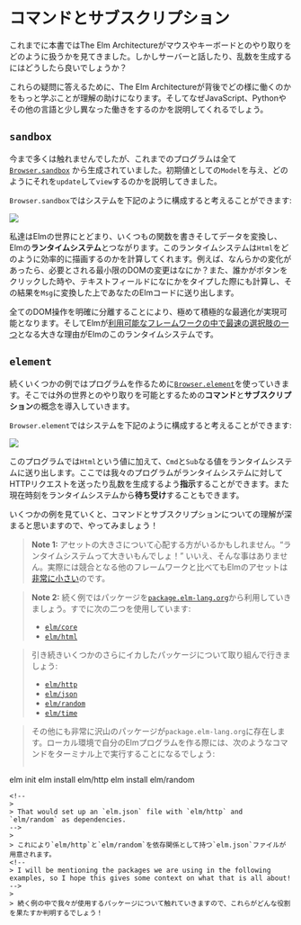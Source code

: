 <!--
# Commands and Subscriptions
-->
# コマンドとサブスクリプション

<!--
Earlier in this book we saw The Elm Architecture handle mouse and keyboard interactions, but what about talking to servers? Generating random numbers?
-->
これまでに本書ではThe Elm Architectureがマウスやキーボードとのやり取りをどのように扱うかを見てきました。しかしサーバーと話したり、乱数を生成するにはどうしたら良いでしょうか？

<!--
To answer these questions, it helps to learn more about how The Elm Architecture works behind the scenes. This will explain why things work a bit differently than in languages like JavaScript, Python, etc.
-->
これらの疑問に答えるために、The Elm Architectureが背後でどの様に働くのかをもっと学ぶことが理解の助けになります。そしてなぜJavaScript、Pythonやその他の言語と少し異なった働きをするのかを説明してくれるでしょう。

<!--
## `sandbox`
-->
## `sandbox`

<!--
I have not made a big deal about it, but so far all of our programs were created with [`Browser.sandbox`][sandbox]. We gave an initial `Model` and describe how to `update` and `view` it.
-->
今まで多くは触れませんでしたが、これまでのプログラムは全て [`Browser.sandbox`][sandbox] から生成されていました。初期値としての`Model`を与え、どのようにそれを`update`して`view`するのかを説明してきました。

<!--
You can think of `Browser.sandbox` as setting up a system like this:
-->
`Browser.sandbox`ではシステムを下記のように構成すると考えることができます:

![](diagrams/sandbox.svg)

<!--
We get to stay in the world of Elm, writing functions and transforming data. This hooks up to Elm&rsquo;s **runtime system**. The runtime system figures out how to render `Html` efficiently. Did anything change? What is the minimal DOM modification needed? It also figures out when someone clicks a button or types into a text field. It turns that into a `Msg` and feeds it into your Elm code.
-->

私達はElmの世界にとどまり、いくつもの関数を書きそしてデータを変換し、Elmの**ランタイムシステム**とつながります。このランタイムシステムは`Html`をどのように効率的に描画するのかを計算してくれます。例えば、なんらかの変化があったら、必要とされる最小限のDOMの変更はなにか？また、誰かがボタンをクリックした時や、テキストフィールドになにかをタイプした際にも計算し、その結果を`Msg`に変換した上であなたのElmコードに送り出します。

<!--
By cleanly separating out all the DOM manipulation, it becomes possible to use extremely aggressive optimizations. So Elm&rsquo;s runtime system is a big part of why Elm is [one of the fastest options available][benchmark].
-->
全てのDOM操作を明確に分離することにより、極めて積極的な最適化が実現可能となります。そしてElmが[利用可能なフレームワークの中で最速の選択肢の一つ][benchmark]となる大きな理由がElmのこのランタイムシステムです。

[sandbox]: https://package.elm-lang.org/packages/elm/browser/latest/Browser#sandbox
[benchmark]: https://elm-lang.org/blog/blazing-fast-html-round-two

<!--
## `element`
-->
## `element`
<!--
In the next few examples, we are going to use [`Browser.element`][element] to create programs. This will introduce the ideas of **commands** and **subscriptions** which allow us to interact with the outside world.
-->
続くいくつかの例ではプログラムを作るために[`Browser.element`][element]を使っていきます。そこでは外の世界とのやり取りを可能とするための**コマンド**と**サブスクリプション**の概念を導入していきます。

<!--
You can think of `Browser.element` as setting up a system like this:
-->
`Browser.element`ではシステムを下記のように構成すると考えることができます:

![](diagrams/element.svg)

<!--
In addition to producing `Html` values, our programs will also send `Cmd` and `Sub` values to the runtime system. In this world, our programs can **command** the runtime system to make an HTTP request or to generate a random number. They can also **subscribe** to the current time.
-->
このプログラムでは`Html`という値に加えて、`Cmd`と`Sub`なる値をランタイムシステムに送り出します。ここでは我々のプログラムがランタイムシステムに対してHTTPリクエストを送ったり乱数を生成するよう**指示**することができます。また現在時刻をランタイムシステムから**待ち受け**することもできます。

<!--
I think commands and subscriptions make more sense when you start seeing examples, so let&rsquo;s do that!
-->
いくつかの例を見ていくと、コマンドとサブスクリプションについての理解が深まると思いますので、やってみましょう！

[element]: https://package.elm-lang.org/packages/elm/browser/latest/Browser#element

<!--
> **Note 1:** Some readers may be worrying about asset size. &ldquo;A runtime system? That sounds big!&rdquo; It is not! In fact, Elm assets are [exceptionally small](https://elm-lang.org/blog/small-assets-without-the-headache) when compared to popular alternatives.
-->
> **Note 1:** アセットの大きさについて心配する方がいるかもしれません。&ldquo;ランタイムシステムって大きいもんでしょ！&rdquo; いいえ、そんな事はありません。実際には競合となる他のフレームワークと比べてもElmのアセットは[非常に小さい](https://elm-lang.org/blog/small-assets-without-the-headache)のです。
>
<!--
> **Note 2:** We are going to use packages from [`package.elm-lang.org`](https://package.elm-lang.org) in the upcoming examples. We have already been working with a couple:
-->
> **Note 2:** 続く例ではパッケージを[`package.elm-lang.org`](https://package.elm-lang.org)から利用していきましょう。すでに次の二つを使用しています:
>
> - [`elm/core`](https://package.elm-lang.org/packages/elm/core/latest/)
> - [`elm/html`](https://package.elm-lang.org/packages/elm/html/latest/)
>
<!--
> But now we will start getting into some fancier ones:
-->
> 引き続きいくつかのさらにイカしたパッケージについて取り組んで行きましょう:
>
> - [`elm/http`](https://package.elm-lang.org/packages/elm/http/latest/)
> - [`elm/json`](https://package.elm-lang.org/packages/elm/json/latest/)
> - [`elm/random`](https://package.elm-lang.org/packages/elm/random/latest/)
> - [`elm/time`](https://package.elm-lang.org/packages/elm/time/latest/)
>
<!--
> There are tons of other packages on `package.elm-lang.org` though! So when you are making your own Elm programs locally, it will probably involve running some commands like this in the terminal:
-->
> その他にも非常に沢山のパッケージが`package.elm-lang.org`に存在します。ローカル環境で自分のElmプログラムを作る際には、次のようなコマンドをターミナル上で実行することになるでしょう:
>
>```bash
elm init
elm install elm/http
elm install elm/random
```
<!--
>
> That would set up an `elm.json` file with `elm/http` and `elm/random` as dependencies.
-->
>
> これにより`elm/http`と`elm/random`を依存関係として持つ`elm.json`ファイルが用意されます。
<!--
> I will be mentioning the packages we are using in the following examples, so I hope this gives some context on what that is all about!
-->
>
> 続く例の中で我々が使用するパッケージについて触れていきますので、これらがどんな役割を果たすか判明するでしょう！
